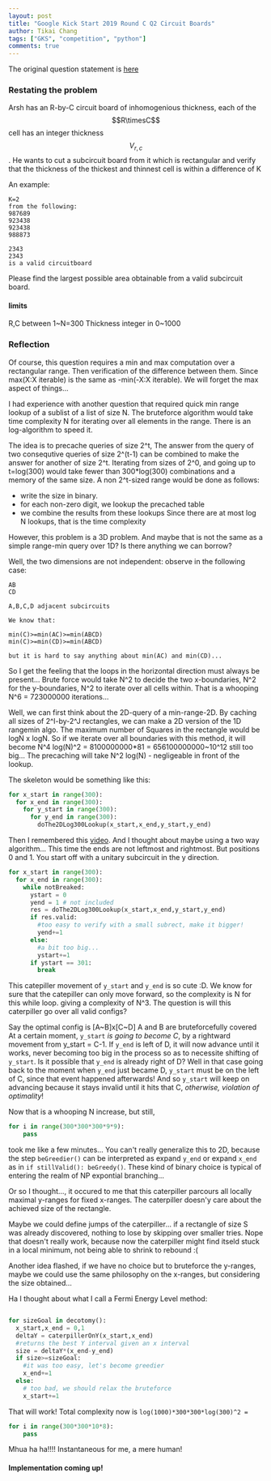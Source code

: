 ```yaml
---
layout: post
title: "Google Kick Start 2019 Round C Q2 Circuit Boards"
author: Tikai Chang
tags: ["GKS", "competition", "python"]
comments: true
---
```


The original question statement is [here](https://codingcompetitions.withgoogle.com/kickstart/round/0000000000050ff2/0000000000150aae)

### Restating the problem

Arsh has an R-by-C circuit board of inhomogenious thickness, each of the $$R\timesC$$ cell has an integer thickness $$V_{r,c}$$. He wants to cut a subcircuit board from it which is rectangular and verify that the thickness of the thickest and thinnest cell is within a difference of K

An example:
```
K=2
from the following:
987689
923438
923438
988873

2343
2343
is a valid circuitboard
```
Please find the largest possible area obtainable from a valid subcircuit board.

#### limits

R,C between 1~N=300
Thickness integer in 0~1000

### Reflection

Of course, this question requires a min and max computation over a rectangular range. Then verification of the difference between them. Since max(X:X iterable) is the same as -min(-X:X iterable). We will forget the max aspect of things...

I had experience with another question that required quick min range lookup of a sublist of a list of size N. The bruteforce algorithm would take time complexity N for iterating over all elements in the range. There is an log-algorithm to speed it.

The idea is to precache queries of size 2^t, The answer from the query of two consequtive queries of size 2^(t-1) can be combined to make the answer for another of size 2^t. Iterating from sizes of 2^0, and going up to t=log(300) would take fewer than 300*log(300) combinations and a memory of the same size. A non 2^t-sized range would be done as follows:
- write the size in binary.
- for each non-zero digit, we lookup the precached table
- we combine the results from these lookups
Since there are at most log N lookups, that is the time complexity

However, this problem is a 3D problem. And maybe that is not the same as a simple range-min query over 1D? Is there anything we can borrow?

Well, the two dimensions are not independent: observe in the following case:
```
AB
CD

A,B,C,D adjacent subcircuits

We know that:

min(C)>=min(AC)>=min(ABCD)
min(C)>=min(CD)>=min(ABCD)

but it is hard to say anything about min(AC) and min(CD)...
```

So I get the feeling that the loops in the horizontal direction must always be present... Brute force would take N^2 to decide the two x-boundaries, N^2 for the y-boundaries, N^2 to iterate over all cells within. That is a whooping N^6 = 723000000 iterations...

Well, we can first think about the 2D-query of a min-range-2D. By caching all sizes of 2^I-by-2^J rectangles, we can make a 2D version of the 1D rangemin algo.
The maximum number of Squares in the rectangle would be logN x logN. So if we iterate over all boundaries with this method, it will become N^4 log(N)^2 = 8100000000*81 = 656100000000~10^12 still too big... The precaching will take N^2 log(N) - negligeable in front of the lookup.

The skeleton would be something like this:

```python
for x_start in range(300):
  for x_end in range(300):
    for y_start in range(300):
      for y_end in range(300):
        doThe2DLog300Lookup(x_start,x_end,y_start,y_end)
```


Then I remembered this [video](https://www.youtube.com/watch?v=XKu_SEDAykw). And I thought about maybe using a two way algorithm... This time the ends are not leftmost and rightmost. But positions 0 and 1. You start off with a unitary subcircuit in the y direction.


```python
for x_start in range(300):
  for x_end in range(300):
    while notBreaked:
      ystart = 0
      yend = 1 # not included
      res = doThe2DLog300Lookup(x_start,x_end,y_start,y_end)
      if res.valid:
        #too easy to verify with a small subrect, make it bigger!
        yend+=1
      else:
        #a bit too big...
        ystart+=1
      if ystart == 301:
        break
```
This catepiller movement of `y_start` and `y_end` is so cute :D.
We know for sure that the catepiller can only move forward, so the complexity is N for this while loop. giving a complexity of N^3. The question is will this caterpiller go over all valid configs?

Say the optimal config is [A~B]x[C~D]
A and B are bruteforcefully covered
At a certain moment, `y_start` *is going to become C*, by a rightward movement from y_start = C-1. If `y_end` is left of D, it will now advance until it works, never becoming too big in the process so as to necessite shifting of `y_start`. Is it possible that `y_end` is already right of D? Well in that case going back to the moment when `y_end` just became D, `y_start` must be on the left of C, since that event happened afterwards! And so `y_start` will keep on advancing because it stays invalid until it hits that C, *otherwise, violation of optimality*!

Now that is a whooping N increase, but still,
```python
for i in range(300*300*300*9*9):
    pass
```
took me like a few minutes...
You can't really generalize this to 2D, because the step `beGreedier()` can be interpreted as expand `y_end` or expand `x_end` as in `if stillValid(): beGreedy()`. These kind of binary choice is typical of entering the realm of NP expontial branching...

Or so I thought..., it occured to me that this caterpiller parcours all locally maximal y-ranges for fixed x-ranges. The caterpiller doesn'y care about the achieved size of the rectangle.

Maybe we could define jumps of the caterpiller... if a rectangle of size S was already discovered, nothing to lose by skipping over smaller tries. Nope that doesn't really work, because now the caterpiller might find itseld stuck in a local minimum, not being able to shrink to rebound :(

Another idea flashed, if we have no choice but to bruteforce the y-ranges, maybe we could use the same philosophy on the x-ranges, but considering the size obtained...

Ha I thought about what I call a Fermi Energy Level method:

```python

for sizeGoal in decotomy():
  x_start,x_end = 0,1
  deltaY = caterpillerOnY(x_start,x_end)
  #returns the best Y interval given an x interval
  size = deltaY*(x_end-y_end)
  if size>=sizeGoal:
    #it was too easy, let's become greedier
    x_end+=1
  else:
    # too bad, we should relax the bruteforce
    x_start+=1
```

That will work! Total complexity now is `log(1000)*300*300*log(300)^2 = `

```python
for i in range(300*300*10*8):
    pass
```

Mhua ha ha!!!! Instantaneous for me, a mere human!

#### Implementation coming up!
